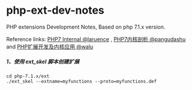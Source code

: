 # php-ext-dev-notes

PHP extensions Development Notes, Based on php 7.1.x version.

Reference links:
[PHP7 Internal @laruence](https://github.com/laruence/php7-internal)
,
[PHP7内核剖析 @pangudashu](https://github.com/pangudashu/php7-internal)
and
[PHP扩展开发及内核应用 @walu](http://www.cunmou.com/phpbook/index.md)

##### 1、使用 ext_skel 脚本创建扩展

```shell
cd php-7.1.x/ext
./ext_skel --extname=myfunctions --proto=myfunctions.def
```
